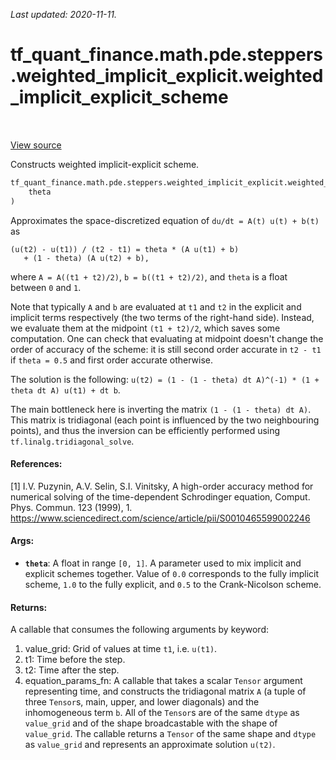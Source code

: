 <!--
This file is generated by a tool. Do not edit directly.
For open-source contributions the docs will be updated automatically.
-->

*Last updated: 2020-11-11.*

<div itemscope itemtype="http://developers.google.com/ReferenceObject">
<meta itemprop="name" content="tf_quant_finance.math.pde.steppers.weighted_implicit_explicit.weighted_implicit_explicit_scheme" />
<meta itemprop="path" content="Stable" />
</div>

# tf_quant_finance.math.pde.steppers.weighted_implicit_explicit.weighted_implicit_explicit_scheme

<!-- Insert buttons and diff -->

<table class="tfo-notebook-buttons tfo-api" align="left">
</table>

<a target="_blank" href="https://github.com/google/tf-quant-finance/blob/master/tf_quant_finance/math/pde/steppers/weighted_implicit_explicit.py">View source</a>



Constructs weighted implicit-explicit scheme.

```python
tf_quant_finance.math.pde.steppers.weighted_implicit_explicit.weighted_implicit_explicit_scheme(
    theta
)
```



<!-- Placeholder for "Used in" -->

Approximates the space-discretized equation of `du/dt = A(t) u(t) + b(t)` as
```
(u(t2) - u(t1)) / (t2 - t1) = theta * (A u(t1) + b)
   + (1 - theta) (A u(t2) + b),
```
where `A = A((t1 + t2)/2)`, `b = b((t1 + t2)/2)`, and `theta` is a float
between `0` and `1`.

Note that typically `A` and `b` are evaluated at `t1` and `t2` in
the explicit and implicit terms respectively (the two terms of the right-hand
side). Instead, we evaluate them at the midpoint `(t1 + t2)/2`, which saves
some computation. One can check that evaluating at midpoint doesn't change the
order of accuracy of the scheme: it is still second order accurate in
`t2 - t1` if `theta = 0.5` and first order accurate otherwise.

The solution is the following:
`u(t2) = (1 - (1 - theta) dt A)^(-1) * (1 + theta dt A) u(t1) + dt b`.

The main bottleneck here is inverting the matrix `(1 - (1 - theta) dt A)`.
This matrix is tridiagonal (each point is influenced by the two neighbouring
points), and thus the inversion can be efficiently performed using
`tf.linalg.tridiagonal_solve`.

#### References:
[1] I.V. Puzynin, A.V. Selin, S.I. Vinitsky, A high-order accuracy method for
numerical solving of the time-dependent Schrodinger equation, Comput. Phys.
Commun. 123 (1999), 1.
https://www.sciencedirect.com/science/article/pii/S0010465599002246

#### Args:


* <b>`theta`</b>: A float in range `[0, 1]`. A parameter used to mix implicit and
  explicit schemes together. Value of `0.0` corresponds to the fully
  implicit scheme, `1.0` to the fully explicit, and `0.5` to the
  Crank-Nicolson scheme.


#### Returns:

A callable that consumes the following arguments by keyword:
  1. value_grid: Grid of values at time `t1`, i.e. `u(t1)`.
  2. t1: Time before the step.
  3. t2: Time after the step.
  4. equation_params_fn: A callable that takes a scalar `Tensor` argument
    representing time, and constructs the tridiagonal matrix `A`
    (a tuple of three `Tensor`s, main, upper, and lower diagonals)
    and the inhomogeneous term `b`. All of the `Tensor`s are of the same
    `dtype` as `value_grid` and of the shape broadcastable with the
    shape of `value_grid`.
The callable returns a `Tensor` of the same shape and `dtype` as
`value_grid` and represents an approximate solution `u(t2)`.
